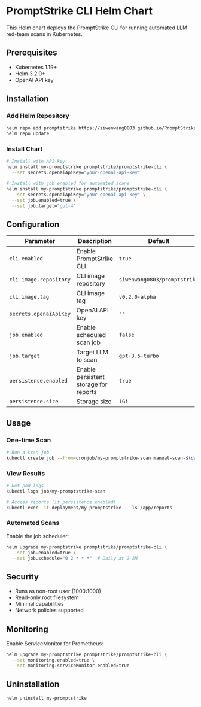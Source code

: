 # PromptStrike CLI Helm Chart

This Helm chart deploys the PromptStrike CLI for running automated LLM red-team scans in Kubernetes.

## Prerequisites

- Kubernetes 1.19+
- Helm 3.2.0+
- OpenAI API key

## Installation

### Add Helm Repository

```bash
helm repo add promptstrike https://siwenwang0803.github.io/PromptStrike
helm repo update
```

### Install Chart

```bash
# Install with API key
helm install my-promptstrike promptstrike/promptstrike-cli \
  --set secrets.openaiApiKey="your-openai-api-key"

# Install with job enabled for automated scans
helm install my-promptstrike promptstrike/promptstrike-cli \
  --set secrets.openaiApiKey="your-openai-api-key" \
  --set job.enabled=true \
  --set job.target="gpt-4"
```

## Configuration

| Parameter | Description | Default |
|-----------|-------------|---------|
| `cli.enabled` | Enable PromptStrike CLI | `true` |
| `cli.image.repository` | CLI image repository | `siwenwang0803/promptstrike` |
| `cli.image.tag` | CLI image tag | `v0.2.0-alpha` |
| `secrets.openaiApiKey` | OpenAI API key | `""` |
| `job.enabled` | Enable scheduled scan job | `false` |
| `job.target` | Target LLM to scan | `gpt-3.5-turbo` |
| `persistence.enabled` | Enable persistent storage for reports | `true` |
| `persistence.size` | Storage size | `1Gi` |

## Usage

### One-time Scan

```bash
# Run a scan job
kubectl create job --from=cronjob/my-promptstrike-scan manual-scan-$(date +%s)
```

### View Results

```bash
# Get pod logs
kubectl logs job/my-promptstrike-scan

# Access reports (if persistence enabled)
kubectl exec -it deployment/my-promptstrike -- ls /app/reports
```

### Automated Scans

Enable the job scheduler:

```bash
helm upgrade my-promptstrike promptstrike/promptstrike-cli \
  --set job.enabled=true \
  --set job.schedule="0 2 * * *"  # Daily at 2 AM
```

## Security

- Runs as non-root user (1000:1000)
- Read-only root filesystem
- Minimal capabilities
- Network policies supported

## Monitoring

Enable ServiceMonitor for Prometheus:

```bash
helm upgrade my-promptstrike promptstrike/promptstrike-cli \
  --set monitoring.enabled=true \
  --set monitoring.serviceMonitor.enabled=true
```

## Uninstallation

```bash
helm uninstall my-promptstrike
```